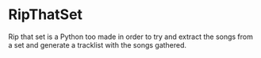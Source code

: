 # RipThatSet

Rip that set is a Python too made in order to try and extract the songs from a set and generate a tracklist with the songs gathered.
